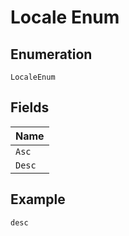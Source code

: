 
# Locale Enum

## Enumeration

`LocaleEnum`

## Fields

| Name |
|  --- |
| `Asc` |
| `Desc` |

## Example

```
desc
```

